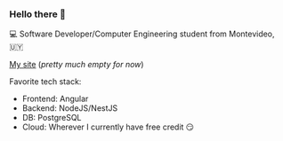 ### Hello there 👋

:computer: Software Developer/Computer Engineering student from Montevideo, :uruguay:

[My site](https://apacheco37.github.io) (_pretty much empty for now_)

Favorite tech stack: 
- Frontend: Angular
- Backend: NodeJS/NestJS
- DB: PostgreSQL
- Cloud: Wherever I currently have free credit 😏

<!--
**APacheco37/apacheco37** is a ✨ _special_ ✨ repository because its `README.md` (this file) appears on your GitHub profile.

Here are some ideas to get you started:

- 🔭 I’m currently working on ...
- 🌱 I’m currently learning ...
- 👯 I’m looking to collaborate on ...
- 🤔 I’m looking for help with ...
- 💬 Ask me about ...
- 📫 How to reach me: ...
- 😄 Pronouns: ...
- ⚡ Fun fact: ...
-->
